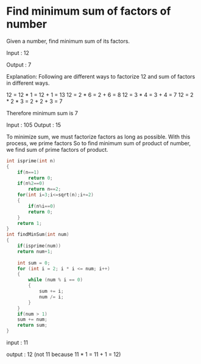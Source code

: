 # Find minimum sum of factors of number

Given a number, find minimum sum of its factors.

Input : 12
    
Output : 7
    
Explanation: Following are different ways to factorize 12 and sum of factors in different ways.
    
12 = 12 * 1 = 12 + 1 = 13
12 = 2 * 6 = 2 + 6 = 8
12 = 3 * 4 = 3 + 4 = 7
12 = 2 * 2 * 3 = 2 + 2 + 3 = 7
    
Therefore minimum sum is 7

Input : 105
Output : 15

To minimize sum, we must factorize factors as long as possible. With this process, we prime factors
So to find minimum sum of product of number, we find sum of prime factors of product.

```cpp
int isprime(int n)
{
    if(n==1)
        return 0;
    if(n%2==0)
        return n==2;
    for(int i=3;i<=sqrt(n);i+=2)
    {
        if(n%i==0)
        return 0;
    }
    return 1;
}
int findMinSum(int num) 
{ 
    if(isprime(num))
    return num+1;
    
    int sum = 0; 
    for (int i = 2; i * i <= num; i++) 
    { 
        while (num % i == 0) 
        { 
            sum += i; 
            num /= i; 
        } 
    } 
    if(num > 1)
    sum += num; 
    return sum; 
} 
```

input : 11       
    
output : 12 (not 11 because 11 * 1 = 11 + 1 = 12)
